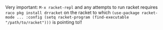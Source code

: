 

Very important:
`M-x racket-repl` and any attempts to run racket requires `raco pkg install drracket` on the
racket to which `(use-package racket-mode ... :config (setq racket-program (find-executable "/path/to/racket")))`
is pointing to!!
